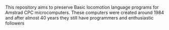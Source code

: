 This repository aims to preserve Basic locomotion language programs for Amstrad CPC microcomputers. These computers were created around 1984 and after almost 40 years they still have programmers and enthusiastic followers
